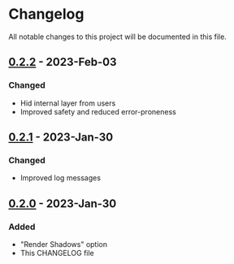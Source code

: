 # Changelog

All notable changes to this project will be documented in this file.

## [0.2.2] - 2023-Feb-03
[0.2.2]: https://github.com/xyperine/Icons-Creator/commit/1b8734f512273bcc0668c71596a7494483a2d225

### Changed

- Hid internal layer from users
- Improved safety and reduced error-proneness

## [0.2.1] - 2023-Jan-30
[0.2.1]: https://github.com/xyperine/Icons-Creator/commit/a7df4467a8279bb691e413647d167a4cd5e01f4d

### Changed

- Improved log messages

## [0.2.0] - 2023-Jan-30
[0.2.0]: https://github.com/xyperine/Icons-Creator/commit/c4e1abda911788170ec35e2b8abd178b829c9690

### Added

- "Render Shadows" option
- This CHANGELOG file
